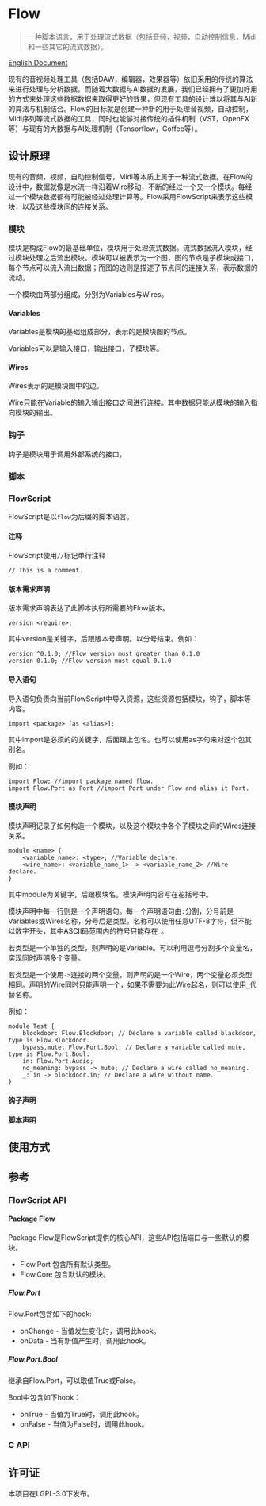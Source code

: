 # Flow
> 一种脚本语言，用于处理流式数据（包括音频，视频，自动控制信息，Midi和一些其它的流式数据）。

[English Document](README.md)

现有的音视频处理工具（包括DAW，编辑器，效果器等）依旧采用的传统的算法来进行处理与分析数据。而随着大数据与AI数据的发展，我们已经拥有了更加好用的方式来处理这些数据数据来取得更好的效果，但现有工具的设计难以将其与AI新的算法与机制结合。Flow的目标就是创建一种新的用于处理音视频，自动控制，Midi序列等流式数据的工具，同时也能够对接传统的插件机制（VST，OpenFX等）与现有的大数据与AI处理机制（Tensorflow，Coffee等）。

## 设计原理

现有的音频，视频，自动控制信号，Midi等本质上属于一种流式数据。在Flow的设计中，数据就像是水流一样沿着Wire移动，不断的经过一个又一个模块。每经过一个模块数据都有可能被经过处理计算等。Flow采用FlowScript来表示这些模块，以及这些模块间的连接关系。

### 模块

模块是构成Flow的最基础单位，模块用于处理流式数据。流式数据流入模块，经过模块处理之后流出模块。模块可以被表示为一个图，图的节点是子模块或接口，每个节点可以流入流出数据；而图的边则是描述了节点间的连接关系，表示数据的流动。

一个模块由两部分组成，分别为Variables与Wires。

#### Variables

Variables是模块的基础组成部分，表示的是模块图的节点。

Variables可以是输入接口，输出接口，子模块等。

#### Wires

Wires表示的是模块图中的边。

Wire只能在Variable的输入输出接口之间进行连接。其中数据只能从模块的输入指向模块的输出。

### 钩子

钩子是模块用于调用外部系统的接口，

### 脚本

### FlowScript

FlowScript是以`flow`为后缀的脚本语言。

#### 注释

FlowScript使用`//`标记单行注释

```
// This is a comment.
```

#### 版本需求声明

版本需求声明表达了此脚本执行所需要的Flow版本。

```
version <require>;
```

其中version是关键字，后跟版本号声明。以分号结束。例如：

```
version ^0.1.0; //Flow version must greater than 0.1.0
version 0.1.0; //Flow version must equal 0.1.0
```

#### 导入语句

导入语句负责向当前FlowScript中导入资源，这些资源包括模块，钩子，脚本等内容。

```
import <package> [as <alias>];
```

其中import是必须的的关键字，后面跟上包名。也可以使用as字句来对这个包其别名。

例如：

```
import Flow; //import package named flow.
import Flow.Port as Port //import Port under Flow and alias it Port.
```

#### 模块声明

模块声明记录了如何构造一个模块，以及这个模块中各个子模块之间的Wires连接关系。

```
module <name> {
    <variable_name>: <type>; //Variable declare.
    <wire_name>: <variable_name_1> -> <variable_name_2> //Wire declare.
}
```

其中module为关键字，后跟模块名。模块声明内容写在花括号中。

模块声明中每一行则是一个声明语句。每一个声明语句由`:`分割，分号前是Variables或Wires名称，分号后是类型。名称可以使用任意UTF-8字符，但不能以数字开头，其中ASCII码范围内的符号只能存在_。

若类型是一个单独的类型，则声明的是Variable。可以利用逗号分割多个变量名，实现同时声明多个变量。

若类型是一个使用`->`连接的两个变量，则声明的是一个Wire，两个变量必须类型相同。声明的Wire同时只能声明一个，如果不需要为此Wire起名，则可以使用`_`代替名称。

例如：

```
module Test {
    blockdoor: Flow.Blockdoor; // Declare a variable called blackdoor, type is Flow.Blockdoor.
    bypass,mute: Flow.Port.Bool; // Declare a variable called mute, type is Flow.Port.Bool.
    in: Flow.Port.Audio;
    no_meaning: bypass -> mute; // Declare a wire called no_meaning.
    _: in -> blockdoor.in; // Declare a wire without name.
}
```

#### 钩子声明

#### 脚本声明

## 使用方式

## 参考

### FlowScript API

#### Package Flow

Package Flow是FlowScript提供的核心API，这些API包括端口与一些默认的模块。

- Flow.Port 包含所有默认类型。
- Flow.Core 包含默认的模块。

##### Flow.Port

Flow.Port包含如下的hook:

- onChange - 当值发生变化时，调用此hook。
- onData - 当有新值产生时，调用此hook。

##### Flow.Port.Bool

继承自Flow.Port，可以取值True或False。

Bool中包含如下hook：

- onTrue - 当值为True时，调用此hook。
- onFalse - 当值为False时，调用此hook。




### C API

## 许可证

本项目在LGPL-3.0下发布。
